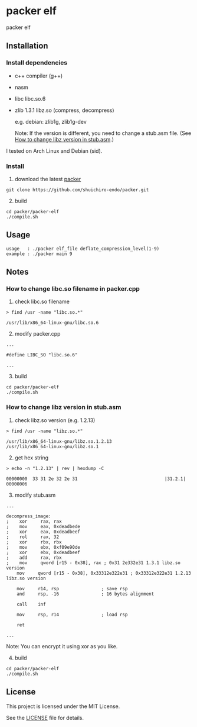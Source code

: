 # packer elf
packer elf

## Installation
### Install dependencies
- c++ compiler (g++)
- nasm
- libc libc.so.6
- zlib 1.3.1 libz.so (compress, decompress)
  
  e.g. debian: zlib1g, zlib1g-dev

  Note: If the version is different, you need to change a stub.asm file. (See [How to change libz version in stub.asm](https://github.com/shuichiro-endo/packer/tree/main/packer-elf#how-to-change-libz-version-in-stubasm).)

I tested on Arch Linux and Debian (sid).

### Install
1. download the latest [packer](https://github.com/shuichiro-endo/packer)
```
git clone https://github.com/shuichiro-endo/packer.git
```
2. build
```
cd packer/packer-elf
./compile.sh
```

## Usage
```
usage   : ./packer elf_file deflate_compression_level(1-9)
example : ./packer main 9
```

## Notes
### How to change libc.so filename in packer.cpp
1. check libc.so filename
```
> find /usr -name "libc.so.*"

/usr/lib/x86_64-linux-gnu/libc.so.6
```

2. modify packer.cpp
```
...

#define LIBC_SO "libc.so.6"

...
```

3. build
```
cd packer/packer-elf
./compile.sh
```

### How to change libz version in stub.asm
1. check libz.so version (e.g. 1.2.13)
```
> find /usr -name "libz.so.*"

/usr/lib/x86_64-linux-gnu/libz.so.1.2.13
/usr/lib/x86_64-linux-gnu/libz.so.1
```

2. get hex string
```
> echo -n "1.2.13" | rev | hexdump -C

00000000  33 31 2e 32 2e 31                                 |31.2.1|
00000006
```

3. modify stub.asm
```
...

decompress_image:
;    xor     rax, rax
;    mov     eax, 0xdeadbede
;    xor     eax, 0xdeadbeef
;    rol     rax, 32
;    xor     rbx, rbx
;    mov     ebx, 0xf09e90de
;    xor     ebx, 0xdeadbeef
;    add     rax, rbx
;    mov     qword [r15 - 0x38], rax ; 0x31 2e332e31 1.3.1 libz.so version
    mov     qword [r15 - 0x38], 0x33312e322e31 ; 0x33312e322e31 1.2.13 libz.so version

    mov     r14, rsp                ; save rsp
    and     rsp, -16                ; 16 bytes alignment

    call    inf

    mov     rsp, r14                ; load rsp

    ret

...
```
Note: You can encrypt it using xor as you like.

4. build
```
cd packer/packer-elf
./compile.sh
```

## License
This project is licensed under the MIT License.

See the [LICENSE](https://github.com/shuichiro-endo/packer/blob/main/LICENSE) file for details.
